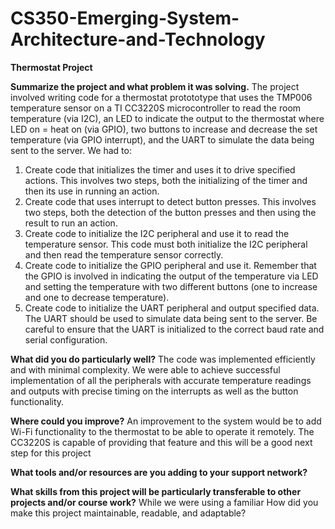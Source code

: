 # CS350-Emerging-System-Architecture-and-Technology

**Thermostat Project**

**Summarize the project and what problem it was solving.**
The project involved writing code for a thermostat protototype that uses the TMP006 temperature sensor on a TI CC3220S microcontroller to read the room temperature (via I2C), an LED to indicate the output to the thermostat where LED on = heat on (via GPIO), two buttons to increase and decrease the set temperature (via GPIO interrupt), and the UART to simulate the data being sent to the server. We had to:

1. Create code that initializes the timer and uses it to drive specified actions. This involves two steps, both the initializing of the timer and then its use in running an action.
2. Create code that uses interrupt to detect button presses. This involves two steps, both the detection of the button presses and then using the result to run an action.
3. Create code to initialize the I2C peripheral and use it to read the temperature sensor. This code must both initialize the I2C peripheral and then read the temperature sensor correctly.
4. Create code to initialize the GPIO peripheral and use it. Remember that the GPIO is involved in indicating the output of the temperature via LED and setting the temperature with two different buttons (one to increase and one to decrease temperature).
5. Create code to initialize the UART peripheral and output specified data. The UART should be used to simulate data being sent to the server. Be careful to ensure that the UART is initialized to the correct baud rate and serial configuration.

**What did you do particularly well?**
The code was implemented efficiently and with minimal complexity. We were able to achieve successful implementation of all the peripherals with accurate temperature readings and outputs with precise timing on the interrupts as well as the button functionality.

**Where could you improve?**
An improvement to the system would be to add Wi-Fi functionality to the thermostat to be able to operate it remotely. The CC3220S is capable of providing that feature and this will be a good next step for this project

**What tools and/or resources are you adding to your support network?**

**What skills from this project will be particularly transferable to other projects and/or course work?**
While we were using a familiar
How did you make this project maintainable, readable, and adaptable?
